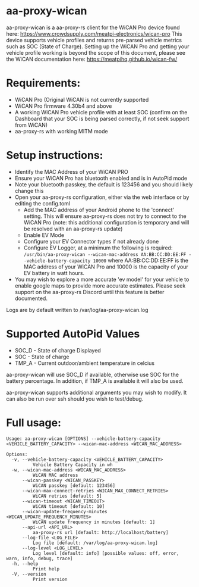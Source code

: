 # aa-proxy-wican

aa-proxy-wican is a aa-proxy-rs client for the WiCAN Pro device found here: https://www.crowdsupply.com/meatpi-electronics/wican-pro  This device supports vehicle profiles and returns pre-parsed vehicle metrics such as SOC (State of Charge).  Setting up the WiCAN Pro and getting your vehicle profile working is beyond the scope of this document, please see the WiCAN documentation here: https://meatpihq.github.io/wican-fw/

# Requirements:
* WiCAN Pro (Original WiCAN is not currently supported
* WiCAN Pro firmware 4.30b4 and above
* A working WiCAN Pro vehicle profile with at least SOC (confirm on the Dashboard that your SOC is being parsed correctly, if not seek support from WiCAN)
* aa-proxy-rs with working MITM mode

# Setup instructions:

 - Identify the MAC Address of your WiCAN PRO
 - Ensure your WiCAN Pro has bluetooth enabled and is in AutoPid mode
 - Note your bluetooth passkey, the default is 123456 and you should likely change this
 - Open your aa-proxy-rs configuration, either via the web interface or by editing the config.toml
   - Add the MAC address of your Android phone to the 'connect' setting.  This will ensure aa-proxy-rs does not try to connect to the WiCAN Pro (note: this additional configuration is temporary and will be resolved with an aa-proxy-rs update)
   - Enable EV Mode
   - Configure your EV Connector types if not already done
   - Configure EV Logger, at a minimum the following is required: ```/usr/bin/aa-proxy-wican --wican-mac-address AA:BB:CC:DD:EE:FF --vehicle-battery-capacity 10000``` where AA:BB:CC:DD:EE:FF is the MAC address of your WiCAN Pro and 10000 is the capacity of your EV battery in watt hours.
 - You may wish to explore a more accurate 'ev model' for your vehicle to enable google maps to provide more accurate estimates.  Please seek support on the aa-proxy-rs Discord until this feature is better documented.

Logs are by default written to /var/log/aa-proxy-wican.log

# Supported AutoPid Values
- SOC_D - State of charge Displayed
- SOC - State of charge
- TMP_A - Current outdoor/ambient temperature in celcius

aa-proxy-wican will use SOC_D if available, otherwise use SOC for the battery percentage.  In addition, if TMP_A is available it will also be used.

aa-proxy-wican supports additional arguments you may wish to modify.  It can also be run over ssh should you wish to test/debug.

# Full usage:
```
Usage: aa-proxy-wican [OPTIONS] --vehicle-battery-capacity <VEHICLE_BATTERY_CAPACITY> --wican-mac-address <WICAN_MAC_ADDRESS>

Options:
  -v, --vehicle-battery-capacity <VEHICLE_BATTERY_CAPACITY>
          Vehicle Battery Capacity in wh
  -w, --wican-mac-address <WICAN_MAC_ADDRESS>
          WiCAN MAC address
      --wican-passkey <WICAN_PASSKEY>
          WiCAN passkey [default: 123456]
      --wican-max-connect-retries <WICAN_MAX_CONNECT_RETRIES>
          WiCAN retries [default: 5]
      --wican-timeout <WICAN_TIMEOUT>
          WiCAN timeout [default: 10]
      --wican-update-frequency-minutes <WICAN_UPDATE_FREQUENCY_MINUTES>
          WiCAN update frequency in minutes [default: 1]
      --api-url <API_URL>
          aa-proxy-rs url [default: http://localhost/battery]
      --log-file <LOG_FILE>
          Log file [default: /var/log/aa-proxy-wican.log]
      --log-level <LOG_LEVEL>
          Log level [default: info] [possible values: off, error, warn, info, debug, trace]
  -h, --help
          Print help
  -V, --version
          Print version
```
